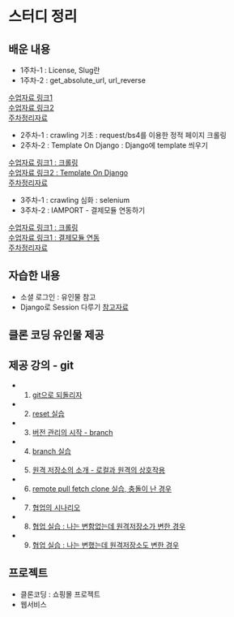# 스터디 정리

## 배운 내용

- 1주차-1 : License, Slug란
- 1주차-2 : get_absolute_url, url_reverse

[수업자료 링크1](https://github.com/web-together/Django-Shop/blob/master/docs/1st.md#1%EC%A3%BC%EC%B0%A8)   
[수업자료 링크2](https://github.com/web-together/web-together.github.io/issues/6)   
[주차정리자료](https://github.com/web-together/web-together.github.io/issues/4)

- 2주차-1 : crawling 기초 : request/bs4를 이용한 정적 페이지 크롤링
- 2주차-2 : Template On Django : Django에 template 씌우기

[수업자료 링크1 : 크롤링](https://github.com/web-together/Crawling-Session)   
[수업자료 링크2 : Template On Django](https://github.com/web-together/Template-On-Django)   
[주차정리자료](https://github.com/web-together/web-together.github.io/issues/5)

- 3주차-1 : crawling 심화 : selenium
- 3주차-2 : IAMPORT - 결제모듈 연동하기 

[수업자료 링크1 : 크롤링](https://github.com/web-together/Crawling-Session)   
[수업자료 링크1 : 결제모듈 연동](https://github.com/web-together/payment-tutorial#%EC%95%84%EC%9E%84%ED%8F%AC%ED%8A%B8%EB%A5%BC-%EC%9D%B4%EC%9A%A9%ED%95%9C-%EA%B2%B0%EC%A0%9C%EC%97%B0%EB%8F%99)   
[주차정리자료]()

## 자습한 내용

- 소셜 로그인 : 유인물 참고
- Django로 Session 다루기 [참고자료](https://github.com/web-together/Django-Shop/blob/master/docs/2nd.md#django-session-%EA%B4%80%EB%A6%AC)

## 클론 코딩 유인물 제공

## 제공 강의 - git

 - 1. [git으로 되돌리자](https://sig-kr.github.io/LikeLion_2_git1.html#git-reset-%EC%9D%B4%EB%A1%A0) 
 - 2. [reset 실습](https://sig-kr.github.io/LikeLion_2_git1.html#git-reset-%EC%8B%A4%EC%8A%B5)
 - 3. [버전 관리의 시작 - branch](https://sig-kr.github.io/LikeLion_3_git2.html#git-branch-%EC%9D%B4%EB%A1%A0)
 - 4. [branch 실습](https://sig-kr.github.io/LikeLion_3_git2.html#git-branch-%EC%8B%A4%EC%8A%B5)
 - 5. [원격 저장소의 소개 - 로컬과 원격의 상호작용](https://sig-kr.github.io/LikeLion_4_git3.html#%EC%9B%90%EA%B2%A9-%EC%A0%80%EC%9E%A5%EC%86%8C%EC%99%80%EC%9D%98-%EC%83%81%ED%98%B8%EC%9E%91%EC%9A%A9)
 - 6. [remote pull fetch clone 실습, 충돌이 난 경우](https://sig-kr.github.io/LikeLion_4_git3.html#%EC%9B%90%EA%B2%A9-%EC%A0%80%EC%9E%A5%EC%86%8C%EC%99%80%EC%9D%98-%EC%83%81%ED%98%B8%EC%9E%91%EC%9A%A9-%EC%8B%A4%EC%8A%B5)
 - 7. [협업의 시나리오](https://sig-kr.github.io/LikeLion_5_git4.html#%ED%98%91%EC%97%85%EC%9D%98-%EC%8B%9C%EB%82%98%EB%A6%AC%EC%98%A4)
 - 8. [협업 실습 : 나는 변함없는데 원격저장소가 변한 경우](https://sig-kr.github.io/LikeLion_5_git4.html#%ED%98%91%EC%97%85%EC%9D%98-%EC%8B%9C%EB%82%98%EB%A6%AC%EC%98%A4)
 - 9. [협업 실습 : 나는 변했는데 원격저장소도 변한 경우](https://sig-kr.github.io/LikeLion_5_git4.html#%EC%8B%A4%EC%8A%B5-2--%EB%82%98%EB%8F%84-%EB%B3%80%ED%96%88%EB%8A%94%EB%8D%B0-%EC%9B%90%EA%B2%A9%EB%8F%84-%EB%B3%80%ED%95%9C-%EA%B2%BD%EC%9A%B0-pull-request)

## 프로젝트

- 클론코딩 : 쇼핑몰 프로젝트
- 웹서비스

